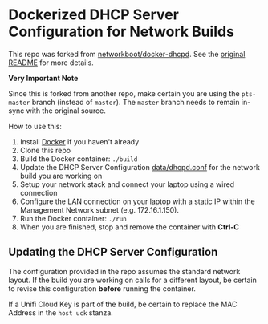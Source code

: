 # Dockerized DHCP Server Configuration for Network Builds

This repo was forked from [networkboot/docker-dhcpd](https://github.com/networkboot/docker-dhcpd).
See the [original README](SRC-README.md) for more details.

**Very Important Note**

Since this is forked from another repo, make certain you are using the `pts-master` branch (instead of `master`). The `master` branch needs to remain in-sync with the original source.

How to use this:

1. Install [Docker](https://www.docker.com/) if you haven't already
1. Clone this repo
1. Build the Docker container: `./build`
1. Update the DHCP Server Configuration [data/dhcpd.conf](data/dhcpd.conf) for the network build you are working on
1. Setup your network stack and connect your laptop using a wired connection
1. Configure the LAN connection on your laptop with a static IP within the Management Network subnet (e.g. 172.16.1.150).
1. Run the Docker container: `./run`
1. When you are finished, stop and remove the container with **Ctrl-C**


## Updating the DHCP Server Configuration
The configuration provided in the repo assumes the standard network layout.
If the build you are working on calls for a different layout, be certain to
revise this configuration **before** running the container.

If a Unifi Cloud Key is part of the build, be certain to replace the MAC Address
in the `host uck` stanza.
